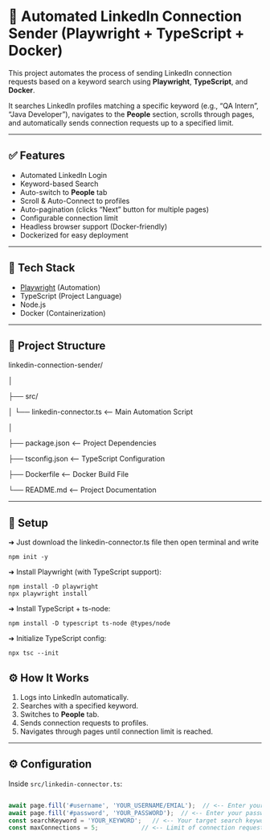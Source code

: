 # 🔗 Automated LinkedIn Connection Sender (Playwright + TypeScript + Docker)

This project automates the process of sending LinkedIn connection requests based on a keyword search using **Playwright**, **TypeScript**, and **Docker**.

It searches LinkedIn profiles matching a specific keyword (e.g., “QA Intern”, “Java Developer”), navigates to the **People** section, scrolls through pages, and automatically sends connection requests up to a specified limit.

---

## ✅ Features

- Automated LinkedIn Login  
- Keyword-based Search  
- Auto-switch to **People** tab  
- Scroll & Auto-Connect to profiles  
- Auto-pagination (clicks “Next” button for multiple pages)  
- Configurable connection limit  
- Headless browser support (Docker-friendly)  
- Dockerized for easy deployment

---

## 🚀 Tech Stack

- [Playwright](https://playwright.dev/) (Automation)
- TypeScript (Project Language)
- Node.js
- Docker (Containerization)

---

## 📂 Project Structure

linkedin-connection-sender/

│

├── src/

│ └── linkedin-connector.ts <-- Main Automation Script

│

├── package.json <-- Project Dependencies

├── tsconfig.json <-- TypeScript Configuration

├── Dockerfile <-- Docker Build File

└── README.md <-- Project Documentation


---

## 🚀 Setup
➜ Just download the linkedin-connector.ts file then open terminal and write

```
npm init -y
```

➜ Install Playwright (with TypeScript support): 

```
npm install -D playwright
npx playwright install
```

➜ Install TypeScript + ts-node:

```
npm install -D typescript ts-node @types/node
```

➜ Initialize TypeScript config:
```
npx tsc --init
```

## ⚙️ How It Works

1. Logs into LinkedIn automatically.
2. Searches with a specified keyword.
3. Switches to **People** tab.
4. Sends connection requests to profiles.
5. Navigates through pages until connection limit is reached.

---

## ⚙️ Configuration

Inside `src/linkedin-connector.ts`:
```ts

await page.fill('#username', 'YOUR_USERNAME/EMIAL');  // <-- Enter your username/email
await page.fill('#password', 'YOUR_PASSWORD');  // <-- Enter your password
const searchKeyword = 'YOUR_KEYWORD';   // <-- Your target search keyword
const maxConnections = 5;            // <-- Limit of connection requests
